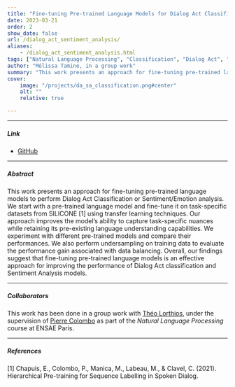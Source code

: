 ```yaml
---
title: "Fine-tuning Pre-trained Language Models for Dialog Act Classification and Sentiment Analysis" 
date: 2023-03-21
order: 2
show_date: false
url: /dialog_act_sentiment_analysis/
aliases: 
    - /dialog_act_sentiment_analysis.html
tags: ["Natural Language Processing", "Classification", "Dialog Act", "Sentiment Analysis"]
author: "Mélissa Tamine, in a group work"
summary: "This work presents an approach for fine-tuning pre-trained language models to perform dialog act classification or sentiment/emotion analysis."
cover:
    image: "/projects/da_sa_classification.png#center"
    alt: ""
    relative: true 

---
```


---

##### Link

+ [GitHub](https://github.com/taminemelissa/intent-classification)

---

##### Abstract

This work presents an approach for fine-tuning pre-trained language models to perform Dialog Act Classification or Sentiment/Emotion analysis. We start with a pre-trained language model and fine-tune it on task-specific datasets from SILICONE [1] using transfer learning techniques. Our approach improves the model’s ability to capture task-specific nuances while retaining its pre-existing language understanding capabilities. We experiment with different pre-trained models and compare their performances. We also perform undersampling on training data to evaluate the performance gain associated with data balancing. Overall, our findings suggest that fine-tuning pre-trained language models is an effective approach for improving the performance of Dialog Act classification and Sentiment Analysis models.

---

##### Collaborators

This work has been done in a group work with [Théo Lorthios](https://www.linkedin.com/in/th%C3%A9o-lorthios-963b3b166/), under the supervision of [Pierre Colombo](https://pierrecolombo.github.io/) as part of the _Natural Language Processing_ course at ENSAE Paris.

---

##### References

[1] Chapuis, E., Colombo, P., Manica, M., Labeau, M., & Clavel, C. (2021). Hierarchical Pre-training for Sequence Labelling in Spoken Dialog.
